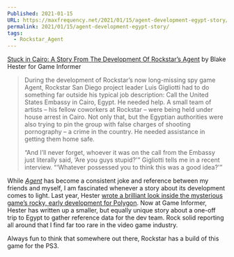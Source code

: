 ```yaml
---
Published: 2021-01-15
URL: https://maxfrequency.net/2021/01/15/agent-development-egypt-story/
permalink: 2021/01/15/agent-development-egypt-story/
tags:
  - Rockstar_Agent
---
```

[Stuck in Cairo: A Story From The Development Of Rockstar’s Agent](https://www.gameinformer.com/feature/2020/12/28/a-story-from-the-development-of-rockstars-agent) by Blake Hester for Game Informer

> During the development of Rockstar’s now long-missing spy game Agent, Rockstar San Diego project leader Luis Gigliotti had to do something far outside his typical job description: Call the United States Embassy in Cairo, Egypt. He needed help. A small team of artists – his fellow coworkers at Rockstar – were being held under house arrest in Cairo. Not only that, but the Egyptian authorities were also trying to pin the group with false charges of shooting pornography – a crime in the country. He needed assistance in getting them home safe.
> 
> “And I’ll never forget, whoever it was on the call from the Embassy just literally said, ‘Are you guys stupid?'” Gigliotti tells me in a recent interview. “‘Whatever possessed you to think this was a good idea?'”

While *[Agent](https://youtube.com/watch?v=FetRGberIkw&t=3267)* has become a consistent joke and reference between my friends and myself, I am fascinated whenever a story about its development comes to light. Last year, Hester [wrote a brilliant look inside the mysterious game’s rocky, early development for Polygon](https://www.polygon.com/features/2019/2/21/18118822/agent-rockstar-san-diego). Now at Game Informer, Hester has written up a smaller, but equally unique story about a one-off trip to Egypt to gather reference data for the dev team. Rock solid reporting all around that I find far too rare in the video game industry.

Always fun to think that somewhere out there, Rockstar has a build of this game for the PS3.